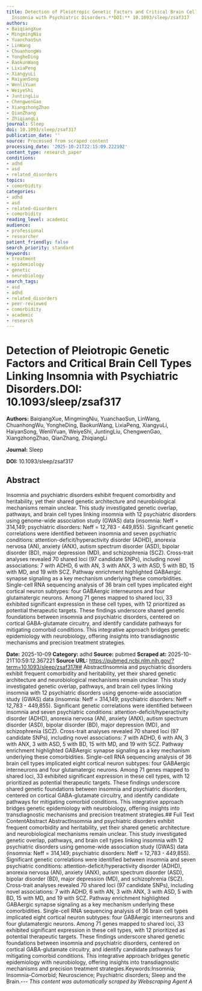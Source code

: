 ```yaml
---
title: Detection of Pleiotropic Genetic Factors and Critical Brain Cell Types Linking
  Insomnia with Psychiatric Disorders.**DOI:** 10.1093/sleep/zsaf317
authors:
- BaiqiangXue
- MingmingNiu
- YuanchaoSun
- LinWang
- ChuanhongWu
- YongheDing
- BaokunWang
- LixiaPeng
- XiangyuLi
- HaiyanSong
- WenliYuan
- WeiyeShi
- JuntingLiu
- ChengwenGao
- XiangzhongZhao
- QianZhang
- ZhiqiangLi
journal: Sleep
doi: 10.1093/sleep/zsaf317
publication_date: ''
source: Processed from scraped content
processing_date: '2025-10-21T22:15:09.222102'
content_type: research_paper
conditions:
- adhd
- asd
- related_disorders
topics:
- comorbidity
categories:
- adhd
- asd
- related-disorders
- comorbidity
reading_level: academic
audience:
- professional
- researcher
patient_friendly: false
search_priority: standard
keywords:
- treatment
- epidemiology
- genetic
- neurobiology
search_tags:
- asd
- adhd
- related_disorders
- peer-reviewed
- comorbidity
- academic
- research
---
```


# Detection of Pleiotropic Genetic Factors and Critical Brain Cell Types Linking Insomnia with Psychiatric Disorders.**DOI:** 10.1093/sleep/zsaf317

**Authors:** BaiqiangXue, MingmingNiu, YuanchaoSun, LinWang, ChuanhongWu, YongheDing, BaokunWang, LixiaPeng, XiangyuLi, HaiyanSong, WenliYuan, WeiyeShi, JuntingLiu, ChengwenGao, XiangzhongZhao, QianZhang, ZhiqiangLi

**Journal:** Sleep

**DOI:** 10.1093/sleep/zsaf317

## Abstract

Insomnia and psychiatric disorders exhibit frequent comorbidity and heritability, yet their shared genetic architecture and neurobiological mechanisms remain unclear. This study investigated genetic overlap, pathways, and brain cell types linking insomnia with 12 psychiatric disorders using genome-wide association study (GWAS) data (insomnia: Neff = 314,149; psychiatric disorders: Neff = 12,783 - 449,855). Significant genetic correlations were identified between insomnia and seven psychiatric conditions: attention-deficit/hyperactivity disorder (ADHD), anorexia nervosa (AN), anxiety (ANX), autism spectrum disorder (ASD), bipolar disorder (BD), major depression (MD), and schizophrenia (SCZ). Cross-trait analyses revealed 70 shared loci (97 candidate SNPs), including novel associations: 7 with ADHD, 6 with AN, 3 with ANX, 3 with ASD, 5 with BD, 15 with MD, and 19 with SCZ. Pathway enrichment highlighted GABAergic synapse signaling as a key mechanism underlying these comorbidities. Single-cell RNA sequencing analysis of 36 brain cell types implicated eight cortical neuron subtypes: four GABAergic interneurons and four glutamatergic neurons. Among 71 genes mapped to shared loci, 33 exhibited significant expression in these cell types, with 12 prioritized as potential therapeutic targets. These findings underscore shared genetic foundations between insomnia and psychiatric disorders, centered on cortical GABA-glutamate circuitry, and identify candidate pathways for mitigating comorbid conditions. This integrative approach bridges genetic epidemiology with neurobiology, offering insights into transdiagnostic mechanisms and precision treatment strategies.

**Date:** 2025-10-09
**Category:** adhd
**Source:** pubmed
**Scraped at:** 2025-10-21T10:59:12.367221
**Source URL:** https://pubmed.ncbi.nlm.nih.gov/?term=10.1093/sleep/zsaf317## AbstractInsomnia and psychiatric disorders exhibit frequent comorbidity and heritability, yet their shared genetic architecture and neurobiological mechanisms remain unclear. This study investigated genetic overlap, pathways, and brain cell types linking insomnia with 12 psychiatric disorders using genome-wide association study (GWAS) data (insomnia: Neff = 314,149; psychiatric disorders: Neff = 12,783 - 449,855). Significant genetic correlations were identified between insomnia and seven psychiatric conditions: attention-deficit/hyperactivity disorder (ADHD), anorexia nervosa (AN), anxiety (ANX), autism spectrum disorder (ASD), bipolar disorder (BD), major depression (MD), and schizophrenia (SCZ). Cross-trait analyses revealed 70 shared loci (97 candidate SNPs), including novel associations: 7 with ADHD, 6 with AN, 3 with ANX, 3 with ASD, 5 with BD, 15 with MD, and 19 with SCZ. Pathway enrichment highlighted GABAergic synapse signaling as a key mechanism underlying these comorbidities. Single-cell RNA sequencing analysis of 36 brain cell types implicated eight cortical neuron subtypes: four GABAergic interneurons and four glutamatergic neurons. Among 71 genes mapped to shared loci, 33 exhibited significant expression in these cell types, with 12 prioritized as potential therapeutic targets. These findings underscore shared genetic foundations between insomnia and psychiatric disorders, centered on cortical GABA-glutamate circuitry, and identify candidate pathways for mitigating comorbid conditions. This integrative approach bridges genetic epidemiology with neurobiology, offering insights into transdiagnostic mechanisms and precision treatment strategies.## Full Text ContentAbstract AbstractInsomnia and psychiatric disorders exhibit frequent comorbidity and heritability, yet their shared genetic architecture and neurobiological mechanisms remain unclear. This study investigated genetic overlap, pathways, and brain cell types linking insomnia with 12 psychiatric disorders using genome-wide association study (GWAS) data (insomnia: Neff = 314,149; psychiatric disorders: Neff = 12,783 - 449,855). Significant genetic correlations were identified between insomnia and seven psychiatric conditions: attention-deficit/hyperactivity disorder (ADHD), anorexia nervosa (AN), anxiety (ANX), autism spectrum disorder (ASD), bipolar disorder (BD), major depression (MD), and schizophrenia (SCZ). Cross-trait analyses revealed 70 shared loci (97 candidate SNPs), including novel associations: 7 with ADHD, 6 with AN, 3 with ANX, 3 with ASD, 5 with BD, 15 with MD, and 19 with SCZ. Pathway enrichment highlighted GABAergic synapse signaling as a key mechanism underlying these comorbidities. Single-cell RNA sequencing analysis of 36 brain cell types implicated eight cortical neuron subtypes: four GABAergic interneurons and four glutamatergic neurons. Among 71 genes mapped to shared loci, 33 exhibited significant expression in these cell types, with 12 prioritized as potential therapeutic targets. These findings underscore shared genetic foundations between insomnia and psychiatric disorders, centered on cortical GABA-glutamate circuitry, and identify candidate pathways for mitigating comorbid conditions. This integrative approach bridges genetic epidemiology with neurobiology, offering insights into transdiagnostic mechanisms and precision treatment strategies.Keywords:Insomnia; Insomnia-Comorbid; Neuroscience; Psychiatric disorders; Sleep and the Brain.---
*This content was automatically scraped by Webscraping Agent A*